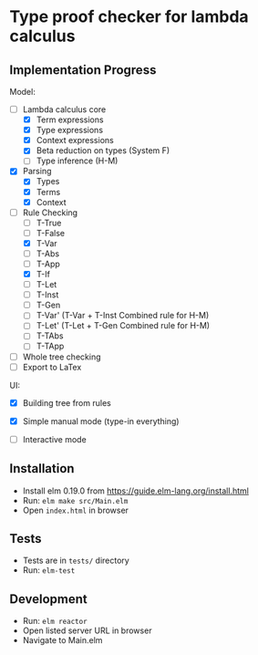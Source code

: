 # Type proof checker for lambda calculus

## Implementation Progress

Model:
- [ ] Lambda calculus core
    - [x] Term expressions
    - [x] Type expressions
    - [x] Context expressions
    - [x] Beta reduction on types (System F)
    - [ ] Type inference (H-M)
- [x] Parsing
    - [x] Types
    - [x] Terms
    - [x] Context
- [ ] Rule Checking
    - [ ] T-True
    - [ ] T-False
    - [x] T-Var
    - [ ] T-Abs
    - [ ] T-App
    - [x] T-If
    - [ ] T-Let
    - [ ] T-Inst
    - [ ] T-Gen
    - [ ] T-Var' (T-Var + T-Inst Combined rule for H-M)
    - [ ] T-Let' (T-Let + T-Gen Combined rule for H-M)
    - [ ] T-TAbs
    - [ ] T-TApp
- [ ] Whole tree checking
- [ ] Export to LaTex

UI:
- [x] Building tree from rules
- [x] Simple manual mode (type-in everything)
- [ ] Interactive mode


## Installation
- Install elm 0.19.0 from https://guide.elm-lang.org/install.html
- Run: `elm make src/Main.elm`
- Open `index.html` in browser

## Tests
- Tests are in `tests/` directory
- Run: `elm-test`

## Development
- Run: `elm reactor`
- Open listed server URL in browser
- Navigate to Main.elm

